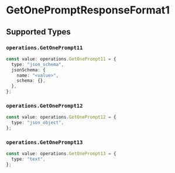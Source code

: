 # GetOnePromptResponseFormat1


## Supported Types

### `operations.GetOnePrompt11`

```typescript
const value: operations.GetOnePrompt11 = {
  type: "json_schema",
  jsonSchema: {
    name: "<value>",
    schema: {},
  },
};
```

### `operations.GetOnePrompt12`

```typescript
const value: operations.GetOnePrompt12 = {
  type: "json_object",
};
```

### `operations.GetOnePrompt13`

```typescript
const value: operations.GetOnePrompt13 = {
  type: "text",
};
```

